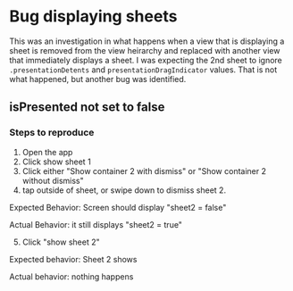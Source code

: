 # Bug displaying sheets

This was an investigation in what happens when a view that is displaying a sheet is removed from the view heirarchy and replaced with another view that immediately displays a sheet.
I was expecting the 2nd sheet to ignore `.presentationDetents` and `presentationDragIndicator` values. That is not what happened, but another bug was identified.

## isPresented not set to false

### Steps to reproduce

1. Open the app
2. Click show sheet 1
3. Click either "Show container 2 with dismiss" or "Show container 2 without dismiss"
4. tap outside of sheet, or swipe down to dismiss sheet 2.

Expected Behavior: Screen should display "sheet2 = false"

Actual Behavior: it still displays "sheet2 = true"

5. Click "show sheet 2"

Expected behavior: Sheet 2 shows

Actual behavior: nothing happens



